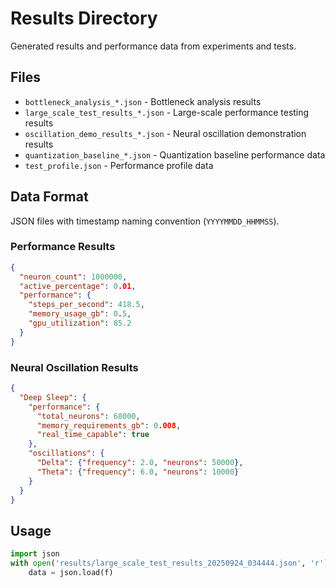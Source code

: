 # Results Directory

Generated results and performance data from experiments and tests.

## Files

- `bottleneck_analysis_*.json` - Bottleneck analysis results
- `large_scale_test_results_*.json` - Large-scale performance testing results
- `oscillation_demo_results_*.json` - Neural oscillation demonstration results
- `quantization_baseline_*.json` - Quantization baseline performance data
- `test_profile.json` - Performance profile data

## Data Format

JSON files with timestamp naming convention (`YYYYMMDD_HHMMSS`).

### Performance Results
```json
{
  "neuron_count": 1000000,
  "active_percentage": 0.01,
  "performance": {
    "steps_per_second": 418.5,
    "memory_usage_gb": 0.5,
    "gpu_utilization": 85.2
  }
}
```

### Neural Oscillation Results
```json
{
  "Deep Sleep": {
    "performance": {
      "total_neurons": 68000,
      "memory_requirements_gb": 0.008,
      "real_time_capable": true
    },
    "oscillations": {
      "Delta": {"frequency": 2.0, "neurons": 50000},
      "Theta": {"frequency": 6.0, "neurons": 10000}
    }
  }
}
```

## Usage

```python
import json
with open('results/large_scale_test_results_20250924_034444.json', 'r') as f:
    data = json.load(f)
```
